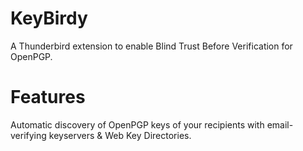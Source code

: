 # KeyBirdy
A Thunderbird extension to enable Blind Trust Before Verification for OpenPGP.

# Features
Automatic discovery of OpenPGP keys of your recipients with email-verifying keyservers
& Web Key Directories.

